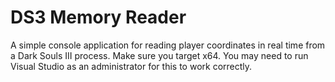 # DS3 Memory Reader
A simple console application for reading player coordinates in real time from a Dark Souls III process. Make sure you target x64. You may need to run Visual Studio as an administrator for this to work correctly.
